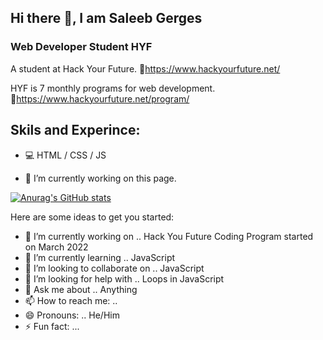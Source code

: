 ## Hi there 👋, I am Saleeb Gerges
### Web Developer Student HYF
A student at Hack Your Future. 🔗https://www.hackyourfuture.net/

HYF is 7 monthly programs for web development.  
🔗https://www.hackyourfuture.net/program/

## Skils and Experince:  
* 💻 HTML / CSS / JS

- 🔭 I’m currently working on this page. 


[![Anurag's GitHub stats](https://github-readme-stats.vercel.app/api?username=SaleebGerges)](https://github.com/anuraghazra/github-readme-stats)

Here are some ideas to get you started:

- 🔭 I’m currently working on .. Hack You Future Coding Program started on March 2022
- 🌱 I’m currently learning .. JavaScript
- 👯 I’m looking to collaborate on .. JavaScript
- 🤔 I’m looking for help with .. Loops in JavaScript
- 💬 Ask me about .. Anything
- 📫 How to reach me: .. 
- 😄 Pronouns: .. He/Him
- ⚡ Fun fact: ...
